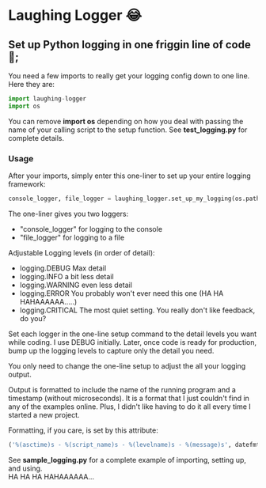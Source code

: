 # Laughing Logger &#x1F602;
## Set up Python logging in one friggin line of code  &#x1F923;;

You need a few imports to really get your logging config down to one line.  Here they are:
```python
import laughing-logger
import os
```
You can remove __import os__ depending on how you deal with passing the name of your calling script to the setup function.  See __test_logging.py__ for complete details.  

### Usage
After your imports, simply enter this one-liner to set up your entire logging framework:  
```python
console_logger, file_logger = laughing_logger.set_up_my_logging(os.path.basename(__file__), laughing_logger.LaughingLogLevel.DEBUG, laughing_logger.LaughingLogLevel.ERROR, "test.log")

```

The one-liner gives you two loggers:  
- "console_logger" for logging to the console
- "file_logger" for logging to a file

Adjustable Logging levels (in order of detail):
- logging.DEBUG     Max detail
- logging.INFO      a bit less detail
- logging.WARNING   even less detail
- logging.ERROR     You probably won't ever need this one  (HA HA HAHAAAAAA.....)
- logging.CRITICAL  The most quiet setting.  You really don't like feedback, do you?  

Set each logger in the one-line setup command to the detail levels you want while coding.  I use DEBUG initially. Later, once code is ready for production, bump up the logging levels to capture only the detail you need.  

You only need to change the one-line setup to adjust the all your logging output.  

Output is formatted to include the name of the running program and a timestamp (without microseconds).  It is a format that I just couldn't find in any of the examples online. Plus, I didn't like having to do it all every time I started a new project.  

Formatting, if you care, is set by this attribute:  


```python
('%(asctime)s - %(script_name)s - %(levelname)s - %(message)s', datefmt='%Y-%m-%d %H:%M'))
```


See **sample_logging.py** for a complete example of importing, setting up, and using.  
HA HA HA HAHAAAAAA...




